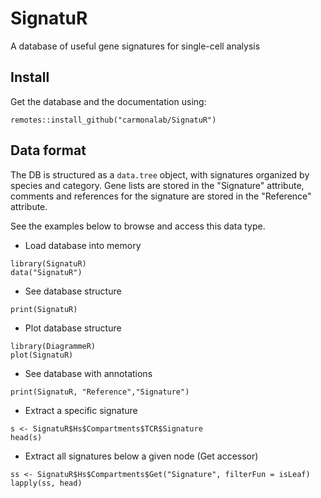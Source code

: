 # SignatuR

A database of useful gene signatures for single-cell analysis


## Install
Get the database and the documentation using:
```
remotes::install_github("carmonalab/SignatuR")
```

## Data format

The DB is structured as a `data.tree` object, with signatures organized by species and category.
Gene lists are stored in the "Signature" attribute, comments and references for the signature are stored in the "Reference" attribute.

See the examples below to browse and access this data type.


* Load database into memory
```
library(SignatuR)
data("SignatuR")
```

* See database structure
```
print(SignatuR)
```

* Plot database structure
```
library(DiagrammeR)
plot(SignatuR)
```

* See database with annotations
```
print(SignatuR, "Reference","Signature")
```

* Extract a specific signature
```
s <- SignatuR$Hs$Compartments$TCR$Signature
head(s)
```

* Extract all signatures below a given node (Get accessor)
```
ss <- SignatuR$Hs$Compartments$Get("Signature", filterFun = isLeaf)
lapply(ss, head)
```


